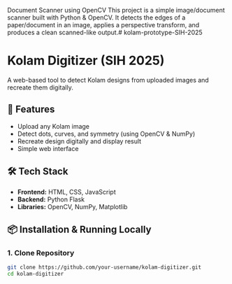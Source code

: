 Document Scanner using OpenCV
This project is a simple image/document scanner built with Python & OpenCV.
It detects the edges of a paper/document in an image, applies a perspective transform, and produces a clean scanned-like output.# kolam-prototype-SIH-2025

# Kolam Digitizer (SIH 2025)

A web-based tool to detect Kolam designs from uploaded images and recreate them digitally.

## 🚀 Features
- Upload any Kolam image
- Detect dots, curves, and symmetry (using OpenCV & NumPy)
- Recreate design digitally and display result
- Simple web interface

## 🛠️ Tech Stack
- **Frontend:** HTML, CSS, JavaScript
- **Backend:** Python Flask
- **Libraries:** OpenCV, NumPy, Matplotlib

## 📦 Installation & Running Locally

### 1. Clone Repository
```bash
git clone https://github.com/your-username/kolam-digitizer.git
cd kolam-digitizer
